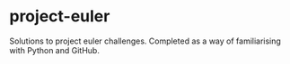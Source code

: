# project-euler

Solutions to project euler challenges. Completed as a way of familiarising with Python and GitHub.

